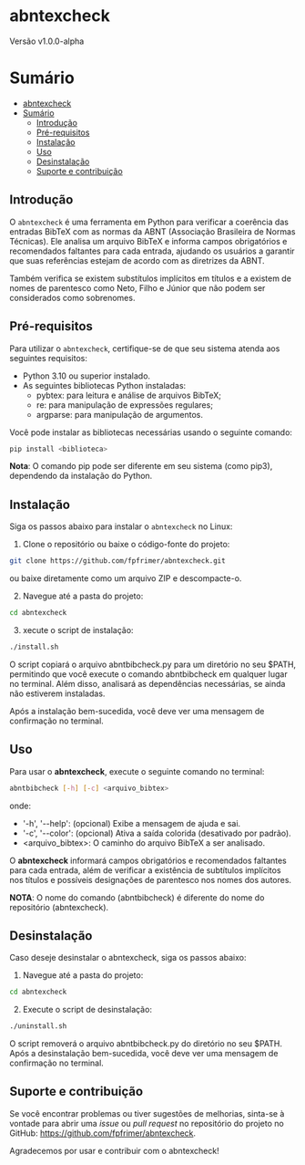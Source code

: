 # abntexcheck

Versão v1.0.0-alpha

# Sumário

- [abntexcheck](#abntexcheck)
- [Sumário](#sumário)
  - [Introdução](#introdução)
  - [Pré-requisitos](#pré-requisitos)
  - [Instalação](#instalação)
  - [Uso](#uso)
  - [Desinstalação](#desinstalação)
  - [Suporte e contribuição](#suporte-e-contribuição)

## Introdução

O `abntexcheck` é uma ferramenta em Python para verificar a coerência das entradas BibTeX com as normas da ABNT (Associação Brasileira de Normas Técnicas). Ele analisa um arquivo BibTeX e informa campos obrigatórios e recomendados faltantes para cada entrada, ajudando os usuários a garantir que suas referências estejam de acordo com as diretrizes da ABNT.

Também verifica se existem substítulos implícitos em títulos e a existem de nomes de parentesco como Neto, Filho e Júnior que não podem ser considerados como sobrenomes.

## Pré-requisitos

Para utilizar o `abntexcheck`, certifique-se de que seu sistema atenda aos seguintes requisitos:

- Python 3.10 ou superior instalado.
- As seguintes bibliotecas Python instaladas:
  - pybtex: para leitura e análise de arquivos BibTeX;
  - re: para manipulação de expressões regulares;
  - argparse: para manipulação de argumentos.

Você pode instalar as bibliotecas necessárias usando o seguinte comando:

```bash
pip install <biblioteca>
```
**Nota**: O comando pip pode ser diferente em seu sistema (como pip3), dependendo da instalação do Python.

## Instalação

Siga os passos abaixo para instalar o `abntexcheck` no Linux:

1. Clone o repositório ou baixe o código-fonte do projeto:

```bash
git clone https://github.com/fpfrimer/abntexcheck.git
```

ou baixe diretamente como um arquivo ZIP e descompacte-o.

2. Navegue até a pasta do projeto:

```bash
cd abntexcheck
```

3. xecute o script de instalação:

```bash
./install.sh
```

O script copiará o arquivo abntbibcheck.py para um diretório no seu $PATH, permitindo que você execute o comando abntbibcheck em qualquer lugar no terminal. Além disso, analisará as dependências necessárias, se ainda não estiverem instaladas.

Após a instalação bem-sucedida, você deve ver uma mensagem de confirmação no terminal.

## Uso

Para usar o **abntexcheck**, execute o seguinte comando no terminal:

```bash
abntbibcheck [-h] [-c] <arquivo_bibtex>
```
onde:

  - '-h', '--help': (opcional) Exibe a mensagem de ajuda e sai.
  - '-c', '--color': (opcional) Ativa a saída colorida (desativado por padrão).
  - <arquivo_bibtex>: O caminho do arquivo BibTeX a ser analisado.

O **abntexcheck** informará campos obrigatórios e recomendados faltantes para cada entrada, além de verificar a existência de subtítulos implícitos nos títulos e possíveis designações de parentesco nos nomes dos autores.

**NOTA**: O nome do comando (abntbibcheck) é diferente do nome do repositório (abntexcheck).

## Desinstalação

Caso deseje desinstalar o abntexcheck, siga os passos abaixo:

1. Navegue até a pasta do projeto:

```bash
cd abntexcheck
```

2. Execute o script de desinstalação:

```bash
./uninstall.sh
```

O script removerá o arquivo abntbibcheck.py do diretório no seu $PATH. Após a desinstalação bem-sucedida, você deve ver uma mensagem de confirmação no terminal.

## Suporte e contribuição

Se você encontrar problemas ou tiver sugestões de melhorias, sinta-se à vontade para abrir uma *issue* ou *pull request* no repositório do projeto no GitHub: https://github.com/fpfrimer/abntexcheck.

Agradecemos por usar e contribuir com o abntexcheck!